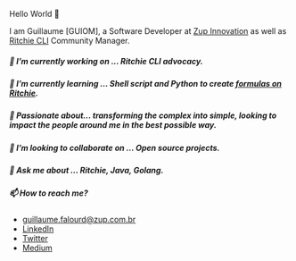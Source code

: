 Hello World 👋

I am Guillaume [GUIOM], a Software Developer at [Zup Innovation](https://zup.com.br) as well as [Ritchie CLI](https://github.com/ZupIT/ritchie-cli) Community Manager.

##### 🔭 I’m currently working on ... Ritchie CLI advocacy.
##### 🌱 I’m currently learning ... Shell script and Python to create [formulas on Ritchie](https://github.com/ZupIT/ritchie-formulas).
##### 💯 Passionate about... transforming the complex into simple, looking to impact the people around me in the best possible way.
##### 👯 I’m looking to collaborate on ... Open source projects.
##### 💬 Ask me about ... Ritchie, Java, Golang.
##### 📫 How to reach me?
- guillaume.falourd@zup.com.br
- [LinkedIn](https://www.linkedin.com/in/guillaumefalourd/)
- [Twitter](https://twitter.com/GuiFalourd)
- [Medium](https://medium.com/@guillaume.falourd)
